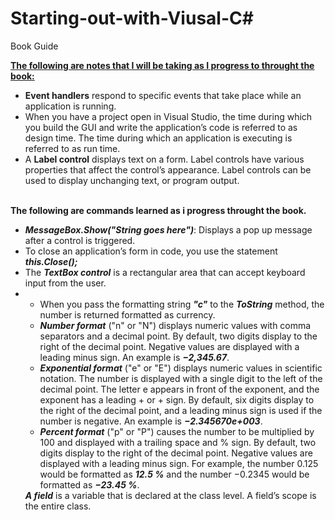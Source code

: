 ﻿# Starting-out-with-Viusal-C#
Book Guide 

<u><b>The following are notes that I will be taking as I progress to 
throught the book:</b></u>
</br>
<ul>
	<li><b>Event handlers</b> respond to specific events that take place while an 
	application is running.</li>
	<li>When you have a project open in Visual Studio, the time during which you build the GUI
	and write the application’s code is referred to as design time. The time during which an 
	application is executing is referred to as run time. </li>
	<li>A <b>Label control</b> displays text on a form. Label controls have various
	properties that affect the control’s appearance. Label controls can be used
	to display unchanging text, or program output.</li>
</ul>

</br>
<b>The following are commands learned as i progress throught the book.</b>
</br>
<ul>
	<li><b><i>MessageBox.Show("String goes here")</i></b>: Displays a pop up message after a 
	control is triggered.</li>
	<li>To close an application’s form in code, you use the statement <b><i>this.Close();</i></b></li>
	<li>The <b><i>TextBox control</i></b> is a rectangular area that can accept keyboard input
	from the user.</li>
	<li>
		<ul>
			<li>
				When you pass the formatting string <b><i>"c"</i></b> to the <b><i>ToString</i></b> method, the number is
				returned formatted as currency.
			</li>
			<li>
				<b><i>Number format</i></b> ("n" or "N") displays numeric values with comma separators and a decimal point. By default, 
				two digits display to the right of the decimal point. Negative values are displayed with a leading minus sign. 
				An example is <b><i>−2,345.67</i></b>.
			</li>
			<li>
				<b><i>Exponential format</i></b> ("e" or "E") displays numeric values in scientific notation. The number
				is displayed with a single digit to the left of the decimal point. The letter e appears in front
				of the exponent, and the exponent has a leading + or + sign. By default, six digits display to
				the right of the decimal point, and a leading minus sign is used if the number is negative.
				An example is <b><i>−2.345670e+003</i></b>.
			</li>
			<li>
				<b><i>Percent format</i></b> ("p" or "P") causes the number to be multiplied by 100 and displayed with
				a trailing space and % sign. By default, two digits display to the right of the decimal point.
				Negative values are displayed with a leading minus sign. For example, the number 0.125
				would be formatted as <b><i>12.5 %</i></b> and the number −0.2345 would be formatted as <b><i>−23.45 %</i></b>.
			</li>
		</ul>
	 </li>
	 <l1><b><i>A field</i></b> is a variable that is declared at the class level. A field’s scope is the entire class.</li>
	 
</ul>
